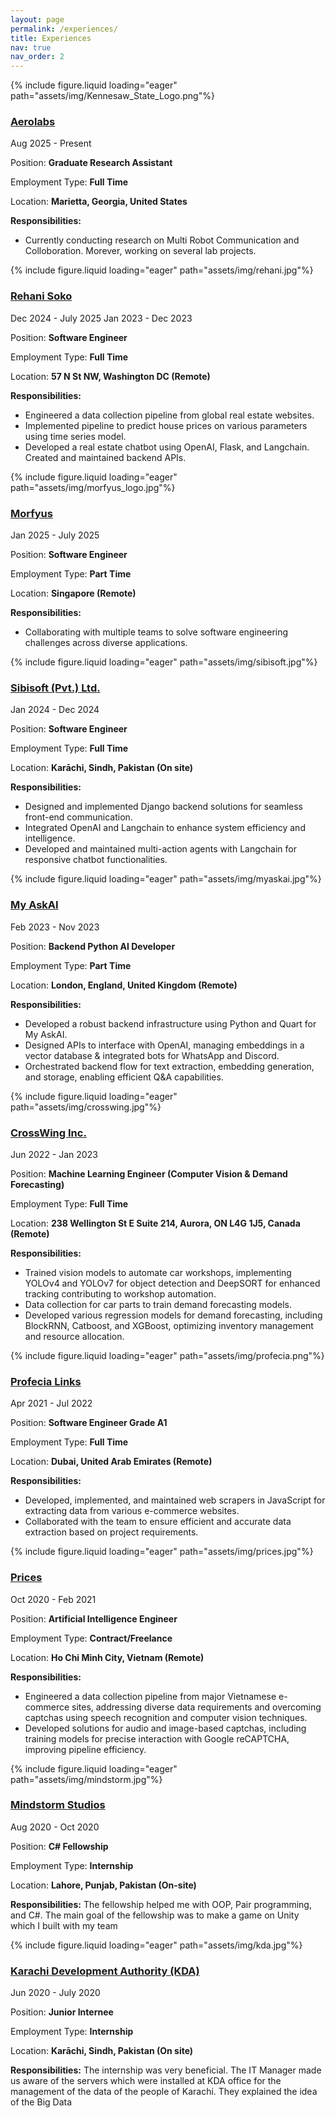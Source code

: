 ```yaml
---
layout: page
permalink: /experiences/
title: Experiences
nav: true
nav_order: 2
---
```

<div class="project0">
    <div class="image-container0">
        {% include figure.liquid loading="eager" path="assets/img/Kennesaw_State_Logo.png"%}
    </div>
    <div class="project-details0">
        <div class="heading">
        <a href="https://aerolabs.github.io/"><h3>Aerolabs</h3></a>
        <div class="dates-container">
            <span class="timeline">Aug 2025 - Present</span>
        </div>
        </div>
        <p>Position: <strong>Graduate Research Assistant</strong></p>
        <p>Employment Type: <strong>Full Time</strong></p>        
        <p>Location: <strong>Marietta, Georgia, United States</strong></p>
        <p><b>Responsibilities:</b></p>
        <ul>
            <li>Currently conducting research on Multi Robot Communication and Colloboration. Morever, working on several lab projects.</li>
        </ul>
    </div>
</div>

<div class="project0">
    <div class="image-container0">
        {% include figure.liquid loading="eager" path="assets/img/rehani.jpg"%}
    </div>
    <div class="project-details0">
        <div class="heading">
        <a href="https://www.rehanisoko.com/"><h3>Rehani Soko</h3></a>
        <div class="dates-container">
            <span class="timeline">Dec 2024 - July 2025</span>
            <span class="timeline">Jan 2023 - Dec 2023</span>
        </div>
        </div>
        <p>Position: <strong>Software Engineer</strong></p>
        <p>Employment Type: <strong>Full Time</strong></p>        
        <p>Location: <strong>57 N St NW, Washington DC (Remote)</strong></p>
        <p><b>Responsibilities:</b></p>
        <ul>
            <li>Engineered a data collection pipeline from global real estate websites. </li>
            <li>Implemented pipeline to predict house prices on various parameters using time series model. </li>
            <li>Developed a real estate chatbot using OpenAI, Flask, and Langchain. Created and maintained backend APIs. </li>
        </ul>
        <!-- <a href="https://drive.google.com/file/d/1eC2SPHpVmAvqFoKGFKLWjaiPD0jsJvVj/view?usp=drive_link"><button>View Experience Letter</button></a> -->
    </div>
</div>

<div class="project0">
    <div class="image-container0">
        {% include figure.liquid loading="eager" path="assets/img/morfyus_logo.jpg"%}
    </div>
    <div class="project-details0">
        <div class="heading">
        <a href="https://morfyus.com/"><h3>Morfyus</h3></a>
        <div class="dates-container">
            <span class="timeline">Jan 2025 - July 2025</span>
        </div>
        </div>
        <p>Position: <strong>Software Engineer</strong></p>
        <p>Employment Type: <strong>Part Time</strong></p>        
        <p>Location: <strong>Singapore (Remote)</strong></p>
        <p><b>Responsibilities:</b></p>
        <ul>
            <li>Collaborating with multiple teams to solve software engineering challenges across diverse applications.</li>
        </ul>
    </div>
</div>

<div class="project0">
    <div class="image-container0">
        {% include figure.liquid loading="eager" path="assets/img/sibisoft.jpg"%}
    </div>
    <div class="project-details0">
        <div class="heading">
        <a href="https://www.sibisoft.com/"><h3>Sibisoft (Pvt.) Ltd.</h3></a>
        <span class="timeline">Jan 2024 - Dec 2024</span>
        </div>
        <p>Position: <strong>Software Engineer</strong></p>
        <p>Employment Type: <strong>Full Time</strong></p>
        <p>Location: <strong>Karāchi, Sindh, Pakistan (On site)</strong></p>
        <p><b>Responsibilities:</b></p>
        <ul>
            <li>Designed and implemented Django backend solutions for seamless front-end communication. </li>
            <li>Integrated OpenAI and Langchain to enhance system efficiency and intelligence. </li>
            <li>Developed and maintained multi-action agents with Langchain for responsive chatbot functionalities. </li>
        </ul>
        <!-- <a href="https://drive.google.com/file/d/1ywfyWRuUy56QQM5lXWXmzA-2mRM6RsJB/view?usp=drive_link"><button>View Experience Letter</button></a> -->
    </div>
</div>

<div class="project0">
    <div class="image-container0">
        {% include figure.liquid loading="eager" path="assets/img/myaskai.jpg"%}
    </div>
    <div class="project-details0">
        <div class="heading">
        <a href="https://myaskai.com/"><h3>My AskAI</h3></a>
        <span class="timeline">Feb 2023 - Nov 2023</span>
        </div>
        <p>Position: <strong>Backend Python AI Developer</strong></p>
        <p>Employment Type: <strong>Part Time</strong></p>        
        <p>Location: <strong>London, England, United Kingdom (Remote)</strong></p>
        <p><b>Responsibilities:</b></p>
        <ul>
            <li>Developed a robust backend infrastructure using Python and Quart for My AskAI. </li>
            <li>Designed APIs to interface with OpenAI, managing embeddings in a vector database & integrated bots for WhatsApp and Discord.</li>
            <li>Orchestrated backend flow for text extraction, embedding generation, and storage, enabling efficient Q&A capabilities.</li>
        </ul>
        <!-- <a href="https://drive.google.com/file/d/1kfDO0_83gHyh8TuhjsUlXYdJw67eJ98D/view"><button>View Experience Letter</button></a> -->
    </div>
</div>

<div class="project0">
    <div class="image-container0">
        {% include figure.liquid loading="eager" path="assets/img/crosswing.jpg"%}
    </div>
    <div class="project-details0">
        <div class="heading">
        <a href="https://crosswing.com/"><h3>CrossWing Inc.</h3></a>
        <span class="timeline">Jun 2022 - Jan 2023</span>
        </div>
        <p>Position: <strong>Machine Learning Engineer (Computer Vision & Demand Forecasting)</strong></p>
        <p>Employment Type: <strong>Full Time</strong></p>        
        <p>Location: <strong>238 Wellington St E Suite 214, Aurora, ON L4G 1J5, Canada (Remote)</strong></p>
        <p><b>Responsibilities:</b></p>
        <ul>
            <li>Trained vision models to automate car workshops, implementing YOLOv4 and YOLOv7 for object detection and DeepSORT for enhanced tracking contributing to workshop automation.</li>
            <li>Data collection for car parts to train demand forecasting models.</li>
            <li>Developed various regression models for demand forecasting, including BlockRNN, Catboost, and XGBoost, optimizing inventory management and resource allocation.</li>
        </ul>
    </div>
</div>

<div class="project0">
    <div class="image-container0">
        {% include figure.liquid loading="eager" path="assets/img/profecia.png"%}
    </div>
    <div class="project-details0">
        <div class="heading">
        <a href="https://profecialinks.com/"><h3>Profecia Links</h3></a>
        <span class="timeline">Apr 2021 - Jul 2022</span>
        </div>
        <p>Position: <strong>Software Engineer Grade A1</strong></p>
        <p>Employment Type: <strong>Full Time</strong></p>        
        <p>Location: <strong>Dubai, United Arab Emirates (Remote)</strong></p>
        <p><b>Responsibilities:</b></p>
        <ul>
            <li>Developed, implemented, and maintained web scrapers in JavaScript for extracting data from various e-commerce websites.</li>
            <li>Collaborated with the team to ensure efficient and accurate data extraction based on project requirements.</li>
        </ul>
        <!-- <a href="https://drive.google.com/file/d/1YA5uJGRtc2J6cd7PFpk4leNid7xbSE-E/view"><button>View Experience Letter</button></a> -->
    </div>
</div>

<div class="project0">
    <div class="image-container0">
        {% include figure.liquid loading="eager" path="assets/img/prices.jpg"%}
    </div>
    <div class="project-details0">
        <div class="heading">
        <a href="https://prices.vn/"><h3>Prices</h3></a>
        <span class="timeline">Oct 2020 - Feb 2021</span>
        </div>
        <p>Position: <strong>Artificial Intelligence Engineer</strong></p>
        <p>Employment Type: <strong>Contract/Freelance</strong></p>        
        <p>Location: <strong>Ho Chi Minh City, Vietnam (Remote)</strong></p>
        <p><b>Responsibilities:</b></p>
        <ul>
            <li>Engineered a data collection pipeline from major Vietnamese e-commerce sites, addressing diverse data requirements and overcoming captchas using speech recognition and computer vision techniques.</li>
            <li>Developed solutions for audio and image-based captchas, including training models for precise interaction with Google reCAPTCHA, improving pipeline efficiency.</li>
        </ul>
    </div>
</div>

<div class="project0">
    <div class="image-container0">
        {% include figure.liquid loading="eager" path="assets/img/mindstorm.jpg"%}
    </div>
    <div class="project-details0">
        <div class="heading">
        <a href="https://mindstormstudios.com/"><h3>Mindstorm Studios</h3></a>
        <span class="timeline">Aug 2020 - Oct 2020</span>
        </div>
        <p>Position: <strong>C# Fellowship</strong></p>
        <p>Employment Type: <strong>Internship</strong></p>        
        <p>Location: <strong>Lahore, Punjab, Pakistan (On-site)</strong></p>
        <p><b>Responsibilities:</b> The fellowship helped me with OOP, Pair programming, and C#. The main goal of the fellowship was to make a game on Unity which I built with my team</p>
    </div>
</div>

<div class="project0">
    <div class="image-container0">
        {% include figure.liquid loading="eager" path="assets/img/kda.jpg"%}
    </div>
    <div class="project-details0">
        <div class="heading">
        <a href="https://www.kda.gos.pk/"><h3>Karachi Development Authority (KDA)</h3></a>
        <span class="timeline">Jun 2020 - July 2020</span>
        </div>
        <p>Position: <strong>Junior Internee</strong></p>
        <p>Employment Type: <strong>Internship</strong></p>        
        <p>Location: <strong>Karāchi, Sindh, Pakistan (On site)</strong></p>
        <p><b>Responsibilities:</b> The internship was very beneficial. The IT Manager made us aware of the servers which were installed at KDA office for the management of the data of the people of Karachi. They explained the idea of the Big Data</p>
    </div>
</div>

